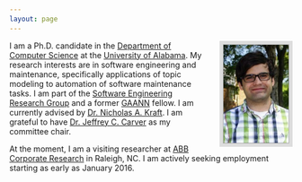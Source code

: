 ```yaml
---
layout: page
---
```


<img style="border: 6px solid #ddd; height: 175px; float: right; padding: 1px; background: #aaa; margin-left: 20px;"
    src="/images/cscorley.jpg"
    title="Christop"
    alt="Photo of Christop"/>

I am a Ph.D. candidate in the [Department of Computer Science][] at the
[University of Alabama][]. My research interests are in software engineering and
maintenance, specifically applications of topic modeling to automation of
software maintenance tasks. I am part of the
[Software Engineering Research Group][] and a former [GAANN][] fellow. I am
currently advised by [Dr. Nicholas A. Kraft][]. I am grateful to have
[Dr. Jeffrey C. Carver][] as my committee chair.

At the moment, I am a visiting researcher at [ABB Corporate Research][] in
Raleigh, NC. I am actively seeking employment starting as early as January 2016.

[Department of Computer Science]: http://cs.ua.edu/
[University of Alabama]: http://www.ua.edu/
[Software Engineering Research Group]: http://se.cs.ua.edu/
[GAANN]: http://gaann.cs.ua.edu/
[Dr. Nicholas A. Kraft]: http://nicholasakraft.com/
[Dr. Jeffrey C. Carver]: http://carver.cs.ua.edu/
[ABB Corporate Research]: http://new.abb.com/about/technology/corporate-research-centers/corporate-research-center-united-states
